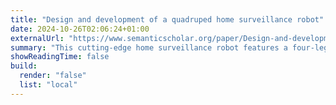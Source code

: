 ```yaml
---
title: "Design and development of a quadruped home surveillance robot"
date: 2024-10-26T02:06:24+01:00
externalUrl: "https://www.semanticscholar.org/paper/Design-and-development-of-a-quadruped-home-robot-Owoeye-Durodola/90edd7734dbb76da60f97b50957175355f6c8e79"
summary: "This cutting-edge home surveillance robot features a four-legged locomotion system, high-definition cameras, motion sensors, and advanced object recognition technology. These capabilities enable it to navigate various terrains effectively while providing comprehensive monitoring and security for your home."
showReadingTime: false
build:
  render: "false"
  list: "local"
---
```

